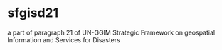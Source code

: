 # sfgisd21
a part of paragraph 21 of UN-GGIM Strategic Framework on geospatial Information and Services for Disasters
